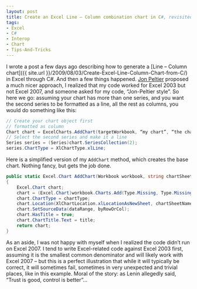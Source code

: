 ```yaml
---
layout: post
title: Create an Excel Line – Column combination chart in C#, revisited
tags:
- Excel
- C#
- Interop
- Chart
- Tips-And-Tricks
---
```


I wrote a post a few days ago describing how to generate a [Line – Column chart]({{ site.url }}/2009/08/03/Create-Excel-Line-Column-Chart-from-C/) in Excel through C#. And then a few things happened. [Jon Peltier](http://peltiertech.com/WordPress/) proposed a much nicer approach, I realized that my code worked for Excel 2003 but not Excel 2007, and someone asked for my code, “Jon-Peltier style”. So here we go: assuming your chart has more than one series, and you want the second series to be formatted as a line, all the rest as columns, you would do something like this: 

``` csharp 
// Create your chart object first
// formatted as column
Chart chart = ExcelCharts.AddChart(targetWorkbook, “my chart”, “the chart title”, XlChartType.xlColumnClustered, dataRange, XlRowCol.xlRows);
// Select the second series and make it a line
Series series = (Series)chart.SeriesCollection(2);
series.ChartType = XlChartType.xlLine;
``` 

Here is a simplified version of my `AddChart` method, which creates the base chart. Nothing fancy, but gets the job done.

``` csharp 
public static Excel.Chart AddChart(Workbook workbook, string chartSheetName, string title, XlChartType chartType, Range dataRange, XlRowCol byRowOrCol)
{
    Excel.Chart chart;
    chart = (Excel.Chart)workbook.Charts.Add(Type.Missing, Type.Missing, Type.Missing, Type.Missing);
    chart.ChartType = chartType;
    chart.Location(XlChartLocation.xlLocationAsNewSheet, chartSheetName);
    chart.SetSourceData(dataRange, byRowOrCol);
    chart.HasTitle = true;
    chart.ChartTitle.Text = title;
    return chart;
}
``` 

As an aside, I was not happy with myself when I realized the code didn’t run on Excel 2007. I tend to write Excel-related code against Excel 2003 first, assuming it is the smallest common denominator and will likely work with Excel 2007 – but this is a perfect illustration that while it will typically be correct, it will sometimes fail, sometimes in very unexpected and trivial places, like in this example. Moral of the story: as Lenin allegedly said, “Trust is good, control is better”…

